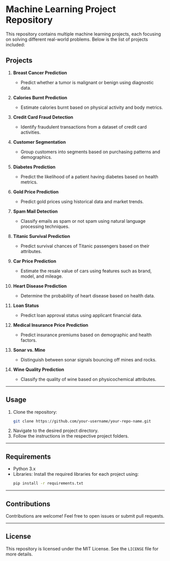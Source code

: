 
# Machine Learning Project Repository

This repository contains multiple machine learning projects, each focusing on solving different real-world problems. Below is the list of projects included:

## Projects

1. **Breast Cancer Prediction**
   - Predict whether a tumor is malignant or benign using diagnostic data.

2. **Calories Burnt Prediction**
   - Estimate calories burnt based on physical activity and body metrics.

3. **Credit Card Fraud Detection**
   - Identify fraudulent transactions from a dataset of credit card activities.

4. **Customer Segmentation**
   - Group customers into segments based on purchasing patterns and demographics.

5. **Diabetes Prediction**
   - Predict the likelihood of a patient having diabetes based on health metrics.

6. **Gold Price Prediction**
   - Predict gold prices using historical data and market trends.

7. **Spam Mail Detection**
   - Classify emails as spam or not spam using natural language processing techniques.

8. **Titanic Survival Prediction**
   - Predict survival chances of Titanic passengers based on their attributes.

9. **Car Price Prediction**
   - Estimate the resale value of cars using features such as brand, model, and mileage.

10. **Heart Disease Prediction**
    - Determine the probability of heart disease based on health data.

11. **Loan Status**
    - Predict loan approval status using applicant financial data.

12. **Medical Insurance Price Prediction**
    - Predict insurance premiums based on demographic and health factors.

13. **Sonar vs. Mine**
    - Distinguish between sonar signals bouncing off mines and rocks.

14. **Wine Quality Prediction**
    - Classify the quality of wine based on physicochemical attributes.

---

## Usage

1. Clone the repository:
   ```bash
   git clone https://github.com/your-username/your-repo-name.git
   ```
2. Navigate to the desired project directory.
3. Follow the instructions in the respective project folders.

---

## Requirements

- Python 3.x
- Libraries: Install the required libraries for each project using:
  ```bash
  pip install -r requirements.txt
  ```

---

## Contributions

Contributions are welcome! Feel free to open issues or submit pull requests.

---

## License

This repository is licensed under the MIT License. See the `LICENSE` file for more details.
